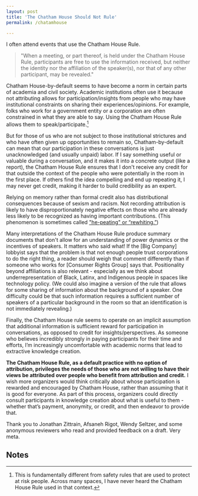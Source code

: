 ```yaml
---
layout: post
title: 'The Chatham House Should Not Rule'
permalink: /chatamhouse

---
```


I often attend events that use the Chatham House Rule. 


>"When a meeting, or part thereof, is held under the Chatham House Rule, participants are free to use the information received, but neither the identity nor the affiliation of the speaker(s), nor that of any other participant, may be revealed."

Chatham House-by-default seems to have become a norm in certain parts of academia and civil society. Academic institutions often use it because not attributing allows for participation/insights from people who may have institutional constraints on sharing their experiences/opinions. For example, folks who work for a government entity or a corporation are often constrained in what they are able to say. Using the Chatham House Rule allows them to speak/participate.[^1] 

But for those of us who are not subject to those institutional strictures and who have often given up opportunities to remain so, Chatham-by-default can mean that our participation in these conversations is just unacknowledged (and usually unpaid) labor. If I say something useful or valuable during a conversation, and it makes it into a concrete output (like a report), the Chatham House Rule ensures that I don't receive any credit for that outside the context of the people who were potentially in the room in the first place. If others find the idea compelling and end up repeating it, I may never get credit, making it harder to build credibility as an expert.

Relying on memory rather than formal credit also has distributional consequences because of sexism and racism. Not recording attribution is likely to have disproportionately negative effects on those who are already less likely to be recognized as having important contributions. (This phenomenon is sometimes called ["he-peating" or “rewhiting.”](https://www.businessinsider.com/what-is-hepeating-2017-9)) 

Many interpretations of the Chatham House Rule produce summary documents that don't allow for an understanding of power dynamics or the incentives of speakers. It matters who said what! If the [Big Company] lobbyist says that the problem is that not enough people trust corporations to do the right thing, a reader should weigh that comment differently than if someone who works for [Consumer Rights Group] says that. Positionality beyond affiliations is also relevant - especially as we think about underrepresentation of Black, Latinx, and Indigenous people in spaces like technology policy. (We could also imagine a version of the rule that allows for some sharing of information about the background of a speaker. One difficulty could be that such information requires a sufficient number of speakers of a particular background in the room so that an identification is not immediately revealing.)

Finally, the Chatham House rule seems to operate on an implicit assumption that additional information is sufficient reward for participation in conversations, as opposed to credit for insights/perspectives. As someone who believes incredibly strongly in paying participants for their time and efforts, I’m increasingly uncomfortable with academic norms that lead to extractive knowledge creation. 

**The Chatham House Rule, as a default practice with no option of attribution, privileges the needs of those who are not willing to have their views be attributed over people who benefit from attribution and credit.** I wish more organizers would think critically about whose participation is rewarded and encouraged by Chatham House, rather than assuming that it is good for everyone. As part of this process, organizers could directly consult participants in knowledge creation about what is useful to them - whether that’s payment, anonymity, or credit, and then endeavor to provide that.

Thank you to Jonathan Zittrain, Afsaneh Rigot, Wendy Seltzer, and some anonymous reviewers who read and provided feedback on a draft. Very meta.


<!-- Footnotes themselves at the bottom. -->
## Notes

[^1]:
     This is fundamentally different from safety rules that are used to protect at risk people. Across many spaces, I have never heard the Chatham House Rule used in that context.
